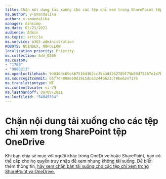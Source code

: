 ```yaml
---
title: Chặn nội dung tải xuống cho các tệp chỉ xem trong SharePoint tệp OneDrive
ms.author: v-smandalika
author: v-smandalika
manager: dansimp
ms.date: 02/21/2021
audience: Admin
ms.topic: article
ms.service: o365-administration
ROBOTS: NOINDEX, NOFOLLOW
localization_priority: Priority
ms.collection: Adm_O365
ms.custom:
- "1788"
- "9000213"
ms.openlocfilehash: 9d036dc69e467516d362cc39a3d3262789f75b08d72367e1e7b6dba513687058
ms.sourcegitcommit: b5f7da89a650d2915dc652449623c78be6247175
ms.translationtype: MT
ms.contentlocale: vi-VN
ms.lasthandoff: 08/05/2021
ms.locfileid: "54045334"
---
```

# <a name="block-downloads-for-view-only-files-in-sharepoint-and-onedrive"></a>Chặn nội dung tải xuống cho các tệp chỉ xem trong SharePoint tệp OneDrive

Khi bạn chia sẻ mục với người khác trong OneDrive hoặc SharePoint, bạn có thể cấp cho họ quyền truy nhập để xem nhưng không tải xuống. Để biết thêm thông tin, [hãy xem chặn bản tải xuống cho các tệp chỉ xem trong SharePoint và OneDrive.](https://support.microsoft.com/office/block-downloads-for-view-only-files-in-sharepoint-and-onedrive-6051184b-62ac-4149-b874-13dcd40ef91e)